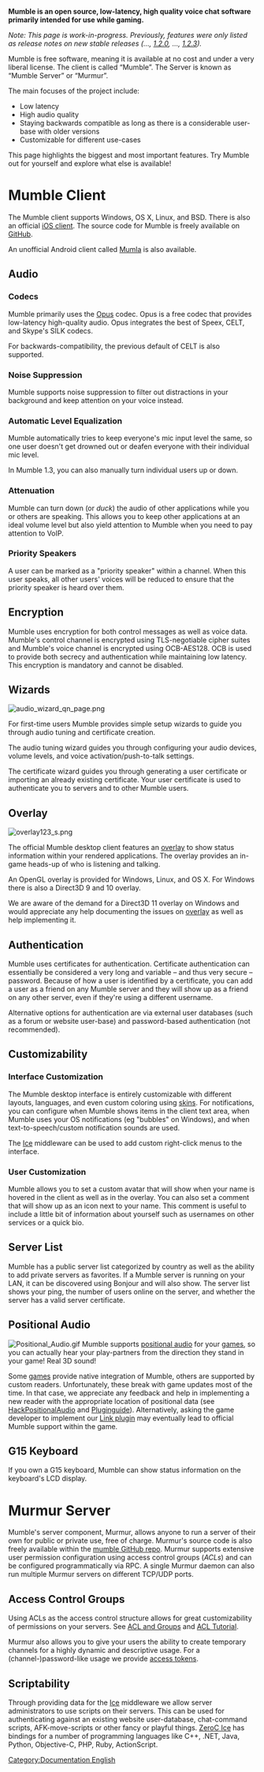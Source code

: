 **Mumble is an open source, low-latency, high quality voice chat
software primarily intended for use while gaming.**

*Note: This page is work-in-progress. Previously, features were only
listed as release notes on new stable releases (…,
[1.2.0](1.2.0 "wikilink"), …, [1.2.3](1.2.3 "wikilink")).*

Mumble is free software, meaning it is available at no cost and under a
very liberal license. The client is called “Mumble”. The Server is known
as “Mumble Server” or “Murmur”.

The main focuses of the project include:

  - Low latency
  - High audio quality
  - Staying backwards compatible as long as there is a considerable
    user-base with older versions
  - Customizable for different use-cases

This page highlights the biggest and most important features. Try Mumble
out for yourself and explore what else is available\!

# Mumble Client

The Mumble client supports Windows, OS X, Linux, and BSD. There is also
an official [iOS client](Mumble_for_iOS "wikilink"). The source code for
Mumble is freely available on
[GitHub](https://github.com/mumble-voip/mumble/).

An unofficial Android client called [Mumla](Mumla "wikilink") is also
available.

## Audio

### Codecs

Mumble primarily uses the [Opus](https://www.opus-codec.org/) codec.
Opus is a free codec that provides low-latency high-quality audio. Opus
integrates the best of Speex, CELT, and Skype's SILK codecs.

For backwards-compatibility, the previous default of CELT is also
supported.

### Noise Suppression

Mumble supports noise suppression to filter out distractions in your
background and keep attention on your voice instead.

### Automatic Level Equalization

Mumble automatically tries to keep everyone's mic input level the same,
so one user doesn't get drowned out or deafen everyone with their
individual mic level.

In Mumble 1.3, you can also manually turn individual users up or down.

### Attenuation

Mumble can turn down (or *duck*) the audio of other applications while
you or others are speaking. This allows you to keep other applications
at an ideal volume level but also yield attention to Mumble when you
need to pay attention to VoIP.

### Priority Speakers

A user can be marked as a "priority speaker" within a channel. When this
user speaks, all other users' voices will be reduced to ensure that the
priority speaker is heard over them.

## Encryption

Mumble uses encryption for both control messages as well as voice data.
Mumble's control channel is encrypted using TLS-negotiable cipher suites
and Mumble's voice channel is encrypted using OCB-AES128. OCB is used to
provide both secrecy and authentication while maintaining low latency.
This encryption is mandatory and cannot be disabled.

## Wizards

![audio_wizard_qn_page.png](audio_wizard_qn_page.png
"audio_wizard_qn_page.png")

For first-time users Mumble provides simple setup wizards to guide you
through audio tuning and certificate creation.

The audio tuning wizard guides you through configuring your audio
devices, volume levels, and voice activation/push-to-talk settings.

The certificate wizard guides you through generating a user certificate
or importing an already existing certificate. Your user certificate is
used to authenticate you to servers and to other Mumble users.



## Overlay

![overlay123_s.png](overlay123_s.png "overlay123_s.png")

The official Mumble desktop client features an
[overlay](Overlay "wikilink") to show status information within your
rendered applications. The overlay provides an in-game heads-up of who
is listening and talking.

An OpenGL overlay is provided for Windows, Linux, and OS X. For Windows
there is also a Direct3D 9 and 10 overlay.

We are aware of the demand for a Direct3D 11 overlay on Windows and
would appreciate any help documenting the issues on
[overlay](Overlay "wikilink") as well as help implementing it.



## Authentication

Mumble uses certificates for authentication. Certificate authentication
can essentially be considered a very long and variable – and thus very
secure – password. Because of how a user is identified by a certificate,
you can add a user as a friend on any Mumble server and they will show
up as a friend on any other server, even if they're using a different
username.

Alternative options for authentication are via external user databases
(such as a forum or website user-base) and password-based authentication
(not recommended).

## Customizability

### Interface Customization

The Mumble desktop interface is entirely customizable with different
layouts, languages, and even custom coloring using
[skins](Skins "wikilink"). For notifications, you can configure when
Mumble shows items in the client text area, when Mumble uses your OS
notifications (eg "bubbles" on Windows), and when text-to-speech/custom
notification sounds are used.

The [Ice](Ice "wikilink") middleware can be used to add custom
right-click menus to the interface.

### User Customization

Mumble allows you to set a custom avatar that will show when your name
is hovered in the client as well as in the overlay. You can also set a
comment that will show up as an icon next to your name. This comment is
useful to include a little bit of information about yourself such as
usernames on other services or a quick bio.

## Server List

Mumble has a public server list categorized by country as well as the
ability to add private servers as favorites. If a Mumble server is
running on your LAN, it can be discovered using Bonjour and will also
show. The server list shows your ping, the number of users online on the
server, and whether the server has a valid server certificate.

## Positional Audio

![Positional_Audio.gif](Positional_Audio.gif "Positional_Audio.gif")
Mumble supports [positional audio](Positional-Audio "wikilink") for your
[games](games "wikilink"), so you can actually hear your play-partners
from the direction they stand in your game\! Real 3D sound\!

Some [games](games "wikilink") provide native integration of Mumble,
others are supported by custom readers. Unfortunately, these break with
game updates most of the time. In that case, we appreciate any feedback
and help in implementing a new reader with the appropriate location of
positional data (see
[HackPositionalAudio](HackPositionalAudio "wikilink") and
[Pluginguide](Pluginguide "wikilink")). Alternatively, asking the game
developer to implement our [Link plugin](Link "wikilink") may eventually
lead to official Mumble support within the game.

<div style="clear:both;">

</div>

## G15 Keyboard

If you own a G15 keyboard, Mumble can show status information on the
keyboard's LCD display.

# Murmur Server

Mumble's server component, Murmur, allows anyone to run a server of
their own for public or private use, free of charge. Murmur's source
code is also freely available within the [mumble GitHub
repo](https://github.com/mumble-voip/mumble). Murmur supports extensive
user permission configuration using access control groups (*ACLs*) and
can be configured programmatically via RPC. A single Murmur daemon can
also run multiple Murmur servers on different TCP/UDP ports.

## Access Control Groups

Using ACLs as the access control structure allows for great
customizability of permissions on your servers. See [ACL and
Groups](ACL_and_Groups "wikilink") and [ACL
Tutorial](ACL_Tutorial "wikilink").

Murmur also allows you to give your users the ability to create
temporary channels for a highly dynamic and descriptive usage. For a
(channel-)password-like usage we provide [access
tokens](Access_Tokens "wikilink").

## Scriptability

Through providing data for the [Ice](Ice "wikilink") middleware we allow
server administrators to use scripts on their servers. This can be used
for authenticating against an existing website user-database,
chat-command scripts, AFK-move-scripts or other fancy or playful things.
[ZeroC Ice](http://www.zeroc.com/) has bindings for a number of
programming languages like C++, .NET, Java, Python, Objective-C, PHP,
Ruby, ActionScript.

[Category:Documentation
English](Category:Documentation_English "wikilink")